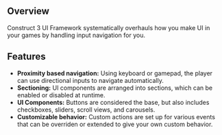## Overview

Construct 3 UI Framework systematically overhauls how you make UI in your games by handling input navigation for you.

## Features

- **Proximity based navigation:** Using keyboard or gamepad, the player can use directional inputs to navigate automatically.
- **Sectioning:** UI components are arranged into sections, which can be enabled or disabled at runtime.
- **UI Components:** Buttons are considered the base, but also includes checkboxes, sliders, scroll views, and carousels.
- **Customizable behavior:** Custom actions are set up for various events that can be overriden or extended to give your own custom behavior.
